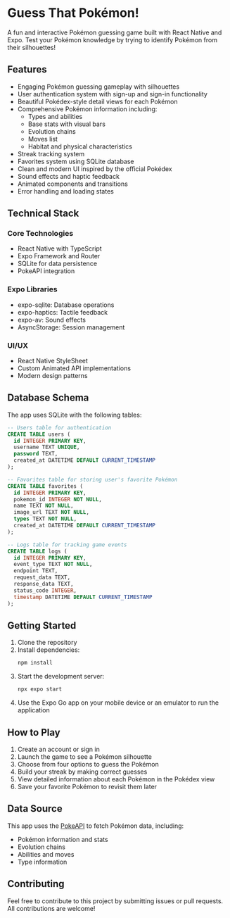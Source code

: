 # Guess That Pokémon!

A fun and interactive Pokémon guessing game built with React Native and Expo. Test your Pokémon knowledge by trying to identify Pokémon from their silhouettes!

## Features

- Engaging Pokémon guessing gameplay with silhouettes
- User authentication system with sign-up and sign-in functionality
- Beautiful Pokédex-style detail views for each Pokémon
- Comprehensive Pokémon information including:
  - Types and abilities
  - Base stats with visual bars
  - Evolution chains
  - Moves list
  - Habitat and physical characteristics
- Streak tracking system
- Favorites system using SQLite database
- Clean and modern UI inspired by the official Pokédex
- Sound effects and haptic feedback
- Animated components and transitions
- Error handling and loading states

## Technical Stack

### Core Technologies
- React Native with TypeScript
- Expo Framework and Router
- SQLite for data persistence
- PokeAPI integration

### Expo Libraries
- expo-sqlite: Database operations
- expo-haptics: Tactile feedback
- expo-av: Sound effects
- AsyncStorage: Session management

### UI/UX
- React Native StyleSheet
- Custom Animated API implementations
- Modern design patterns

## Database Schema

The app uses SQLite with the following tables:

```sql
-- Users table for authentication
CREATE TABLE users (
  id INTEGER PRIMARY KEY,
  username TEXT UNIQUE,
  password TEXT,
  created_at DATETIME DEFAULT CURRENT_TIMESTAMP
);

-- Favorites table for storing user's favorite Pokémon
CREATE TABLE favorites (
  id INTEGER PRIMARY KEY,
  pokemon_id INTEGER NOT NULL,
  name TEXT NOT NULL,
  image_url TEXT NOT NULL,
  types TEXT NOT NULL,
  created_at DATETIME DEFAULT CURRENT_TIMESTAMP
);

-- Logs table for tracking game events
CREATE TABLE logs (
  id INTEGER PRIMARY KEY,
  event_type TEXT NOT NULL,
  endpoint TEXT,
  request_data TEXT,
  response_data TEXT,
  status_code INTEGER,
  timestamp DATETIME DEFAULT CURRENT_TIMESTAMP
);
```

## Getting Started

1. Clone the repository
2. Install dependencies:
   ```bash
   npm install
   ```
3. Start the development server:
   ```bash
   npx expo start
   ```
4. Use the Expo Go app on your mobile device or an emulator to run the application

## How to Play

1. Create an account or sign in
2. Launch the game to see a Pokémon silhouette
3. Choose from four options to guess the Pokémon
4. Build your streak by making correct guesses
5. View detailed information about each Pokémon in the Pokédex view
6. Save your favorite Pokémon to revisit them later

## Data Source

This app uses the [PokeAPI](https://pokeapi.co/) to fetch Pokémon data, including:
- Pokémon information and stats
- Evolution chains
- Abilities and moves
- Type information

## Contributing

Feel free to contribute to this project by submitting issues or pull requests. All contributions are welcome!
